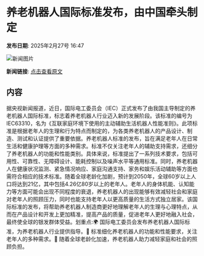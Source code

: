 # 养老机器人国际标准发布，由中国牵头制定

**发布日期**: 2025年2月27号 16:47

![新闻图片](https://pic.chinaz.com/picmap/thumb/202311231146402911_4.jpg)

**新闻链接**: [点击查看原文](https://www.aibase.com/zh/news/15800)

## 内容

据央视新闻报道，近日，国际电工委员会（IEC）正式发布了由我国主导制定的养老机器人国际标准，标志着养老机器人行业迈入新的发展阶段。该标准的编号为 IEC63310，名为《互联家庭环境下使用的主动辅助生活机器人性能准则》。此项标准是根据老年人的生理和行为特点而制定的，为各类养老机器人的产品设计、制造、测试和认证提供了重要依据。养老机器人标准的发布，旨在满足老年人在日常生活和健康护理等方面的多种需求。标准不仅关注老年人的辅助支持需求，还细分了养老机器人的功能和性能类别。具体来说，标准提出了一系列技术要求，包括可用性、可靠性、无障碍设计、能耗控制以及噪声水平等通用标准。同时，养老机器人在健康状况监测、紧急情况响应、家庭沟通支持、家务和娱乐活动辅助等方面也需符合相应的技术标准。随着全球老龄化加剧，预计到2050年，全球60岁以上人口将达到21亿，其中包括4.26亿80岁以上的老年人。老年人的身体机能、认知能力等方面可能会出现不同程度的衰退，养老机器人的出现能够有效减轻社会和家庭对老年人的照顾压力，同时也能支持老年人以更高质量的生活方式独立居家。该国际标准的发布，将帮助养老机器人制造商更好地理解老年人的生理与心理特点，从而在产品设计和开发上更加精准，提高产品的质量，促进老年人更好地融入社会，最终使全球的银发群体受益。划重点:🌍 国际电工委员会发布养老机器人国际标准，为养老机器人行业提供指导。🤖 标准细化养老机器人的功能和性能要求，关注老年人的多种需求。👵 随着全球老龄化加速，养老机器人助力减轻家庭和社会的照顾负担。
